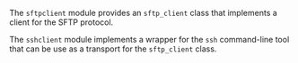 The `sftpclient` module provides an `sftp_client` class that implements a client for
the SFTP protocol.

The `sshclient` module implements a wrapper for the `ssh` command-line tool that
can be use  as a transport for the `sftp_client` class.
